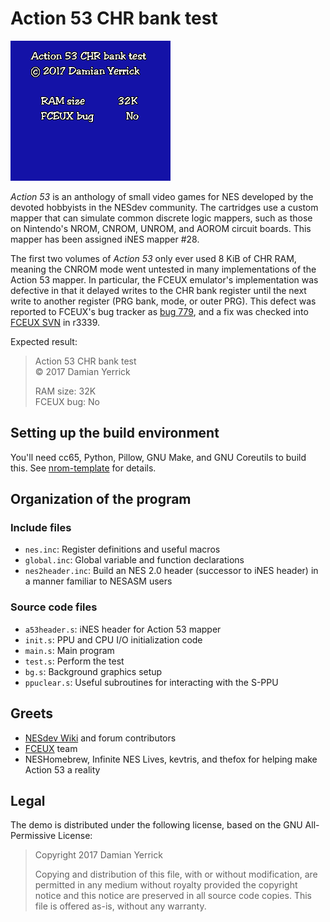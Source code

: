 Action 53 CHR bank test
=======================

![Screenshot of expected result. RAM size: 32K; FCEUX bug: No](docs/a53bigchrram-screenshot.png)

*Action 53* is an anthology of small video games for NES developed by
the devoted hobbyists in the NESdev community.  The cartridges use a
custom mapper that can simulate common discrete logic mappers, such
as those on Nintendo's NROM, CNROM, UNROM, and AOROM circuit boards.
This mapper has been assigned iNES mapper #28.

The first two volumes of *Action 53* only ever used 8 KiB of CHR RAM,
meaning the CNROM mode went untested in many implementations of the
Action 53 mapper.  In particular, the FCEUX emulator's implementation
was defective in that it delayed writes to the CHR bank register
until the next write to another register (PRG bank, mode, or outer
PRG).  This defect was reported to FCEUX's bug tracker as [bug 779],
and a fix was checked into [FCEUX SVN] in r3339.

[bug 779]: https://sourceforge.net/p/fceultra/bugs/779/
[FCEUX SVN]: https://sourceforge.net/p/fceultra/code/HEAD/tree/fceu/trunk/

Expected result:

> Action 53 CHR bank test  
> © 2017 Damian Yerrick
>
> RAM size: 32K  
> FCEUX bug: No

Setting up the build environment
--------------------------------
You'll need cc65, Python, Pillow, GNU Make, and GNU Coreutils
to build this.  See [nrom-template] for details.

[nrom-template]: https://github.com/pinobatch/nrom-template

Organization of the program
---------------------------

### Include files

* `nes.inc`: Register definitions and useful macros
* `global.inc`: Global variable and function declarations
* `nes2header.inc`: Build an NES 2.0 header (successor to iNES
  header) in a manner familiar to NESASM users

### Source code files

* `a53header.s`: iNES header for Action 53 mapper
* `init.s`: PPU and CPU I/O initialization code
* `main.s`: Main program
* `test.s`: Perform the test
* `bg.s`: Background graphics setup
* `ppuclear.s`: Useful subroutines for interacting with the S-PPU

Greets
------

* [NESdev Wiki] and forum contributors
* [FCEUX] team
* NESHomebrew, Infinite NES Lives, kevtris, and thefox for helping
  make Action 53 a reality

[NESdev Wiki]: http://wiki.nesdev.com/
[FCEUX]: http://fceux.com/

Legal
-----
The demo is distributed under the following license, based on the
GNU All-Permissive License:

> Copyright 2017 Damian Yerrick
> 
> Copying and distribution of this file, with or without
> modification, are permitted in any medium without royalty provided
> the copyright notice and this notice are preserved in all source
> code copies.  This file is offered as-is, without any warranty.

